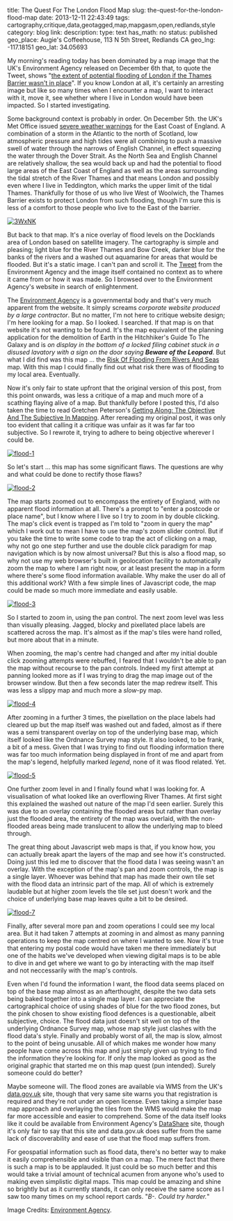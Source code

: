 title: The Quest For The London Flood Map
slug: the-quest-for-the-london-flood-map
date: 2013-12-11 22:43:49
tags: cartography,critique,data,geotagged,map,mapgasm,open,redlands,style
category: blog
link: 
description: 
type: text
has_math: no
status: published
geo_place: Augie's Coffeehouse, 113 N 5th Street, Redlands CA
geo_lng: -117.18151
geo_lat: 34.05693

My morning's reading today has been dominated by a map image that the UK's Environment Agency released on December 6th that, to quote the Tweet, shows "<a href="https://twitter.com/EnvAgency/status/408941460743278592" target="_blank">the extent of potential flooding of London if the Thames Barrier wasn't in place</a>". If you know London at all, it's certainly an arresting image but like so many times when I encounter a map, I want to interact with it, move it, see whether where I live in London would have been impacted. So I started investigating.

Some background context is probably in order. On December 5th. the UK's Met Office issued [severe weather warnings](http://www.metoffice.gov.uk/news/releases/archive/2013/storm-surge "http://www.metoffice.gov.uk/news/releases/archive/2013/storm-surge") for the East Coast of England. A combination of a storm in the Atlantic to the north of Scotland, low atmospheric pressure and high tides were all combining to push a massive swell of water through the narrows of English Channel, in effect squeezing the water through the Dover Strait. As the North Sea and English Channel are relatively shallow, the sea would back up and had the potential to flood large areas of the East Coast of England as well as the areas surrounding the tidal stretch of the River Thames and that means London and possibly even where I live in Teddington, which marks the upper limit of the tidal Thames. Thankfully for those of us who live West of Woolwich, the Thames Barrier exists to protect London from such flooding, though I'm sure this is less of a comfort to those people who live to the East of the barrier.

<!-- TEASER_END -->

[![3WxNK](/wp-content/uploads/2013/12/3WxNK-1024x704.png)](http://ow.ly/i/3WxNK/original "http://ow.ly/i/3WxNK/original")

But back to that map. It's a nice overlay of flood levels on the Docklands area of London based on satellite imagery. The cartography is simple and pleasing; light blue for the River Thames and Bow Creek, darker blue for the banks of the rivers and a washed out aquamarine for areas that would be flooded. But it's a static image. I can't pan and scroll it. The [Tweet](https://twitter.com/EnvAgency/status/408941460743278592 "https://twitter.com/EnvAgency/status/408941460743278592") from the Environment Agency and the image itself contained no context as to where it came from or how it was made. So I browsed over to the Environment Agency's website in search of enlightenment.

The [Environment Agency](http://www.environment-agency.gov.uk/default.aspx "http://www.environment-agency.gov.uk/default.aspx") is a governmental body and that's very much apparent from the website. It simply screams *corporate website produced by a large contractor*. But no matter, I'm not here to critique website design; I'm here looking for a map. So I looked. I searched. If that map is on that website it's not wanting to be found. It's the map equivalent of the planning application for the demolition of Earth in the Hitchhiker's Guide To The Galaxy and is *on display in the bottom of a locked filing cabinet stuck in a disused lavatory with a sign on the door saying **Beware of the Leopard***. But what I did find was this map ... the [Risk Of Flooding From Rivers And Seas](http://maps.environment-agency.gov.uk/wiyby/wiybyController?topic=floodmap&layerGroups=default&lang=_e&ep=map&scale=8&x=518932&y=172934#x=454109&y=314486&lg=1,&scale=1 "http://maps.environment-agency.gov.uk/wiyby/wiybyController?topic=floodmap&layerGroups=default&lang=_e&ep=map&scale=8&x=518932&y=172934#x=454109&y=314486&lg=1,&scale=1") map. With this map I could finally find out what risk there was of flooding to my local area. Eventually.

Now it's only fair to state upfront that the original version of this post, from this point onwards, was less a critique of a map and much more of a scathing flaying alive of a map. But thankfully before I posted this, I'd also taken the time to read Gretchen Peterson's [Getting Along: The Objective And The Subjective In Mapping](http://www.gretchenpeterson.com/blog/?p=3456 "http://www.gretchenpeterson.com/blog/?p=3456"). After rereading my original post, it was only too evident that calling it a critique was unfair as it was far far too subjective. So I rewrote it, trying to adhere to being objective wherever I could be.

[![flood-1](/wp-content/uploads/2013/12/flood-1.png)](/wp-content/uploads/2013/12/flood-1.png "/wp-content/uploads/2013/12/flood-1.png")

So let's start ... this map has some significant flaws. The questions are why and what could be done to rectify those flaws?

[![flood-2](/wp-content/uploads/2013/12/flood-2.png)](/wp-content/uploads/2013/12/flood-2.png "/wp-content/uploads/2013/12/flood-2.png")

The map starts zoomed out to encompass the entirety of England, with no apparent flood information at all. There's a prompt to "enter a postcode or place name", but I know where I live so I try to zoom in by double clicking. The map's click event is trapped as I'm told to "zoom in query the map" which I work out to mean I have to use the map's zoom slider control. But if you take the time to write some code to trap the act of clicking on a map, why not go one step further and use the double click paradigm for map navigation which is by now almost universal? But this is also a flood map, so why not use my web browser's built in geolocation facility to automatically zoom the map to where I am right now, or at least present the map in a form where there's some flood information available. Why make the user do all of this additional work? With a few simple lines of Javascript code, the map could be made so much more immediate and easily usable.

[![flood-3](/wp-content/uploads/2013/12/flood-3.png)](/wp-content/uploads/2013/12/flood-3.png "/wp-content/uploads/2013/12/flood-3.png")

So I started to zoom in, using the pan control. The next zoom level was less than visually pleasing. Jagged, blocky and pixellated place labels are scattered across the map. It's almost as if the map's tiles were hand rolled, but more about that in a minute.

When zooming, the map's centre had changed and after my initial double click zooming attempts were rebuffed, I feared that I wouldn't be able to pan the map without recourse to the pan controls. Indeed my first attempt at panning looked more as if I was trying to drag the map image out of the browser window. But then a few seconds later the map redrew itself. This was less a slippy map and much more a *slow*-py map.

[![flood-4](/wp-content/uploads/2013/12/flood-4.png)](/wp-content/uploads/2013/12/flood-4.png "/wp-content/uploads/2013/12/flood-4.png")

After zooming in a further 3 times, the pixellation on the place labels had cleared up but the map itself was washed out and faded, almost as if there was a semi transparent overlay on top of the underlying base map, which itself looked like the Ordnance Survey map style. It also looked, to be frank, a bit of a mess. Given that I was trying to find out flooding information there was far too much information being displayed in front of me and apart from the map's legend, helpfully marked *legend*, none of it was flood related. Yet.

[![flood-5](/wp-content/uploads/2013/12/flood-5.png)](/wp-content/uploads/2013/12/flood-5.png "/wp-content/uploads/2013/12/flood-5.png")

One further zoom level in and I finally found what I was looking for. A visualisation of what looked like an overflowing River Thames. At first sight this explained the washed out nature of the map I'd seen earlier. Surely this was due to an overlay containing the flooded areas but rather than overlay just the flooded area, the entirety of the map was overlaid, with the non-flooded areas being made translucent to allow the underlying map to bleed through.

The great thing about Javascript web maps is that, if you know how, you can actually break apart the layers of the map and see how it's constructed. Doing just this led me to discover that the flood data I was seeing wasn't an overlay. With the exception of the map's pan and zoom controls, the map is a single layer. Whoever was behind that map has made their own tile set with the flood data an intrinsic part of the map. All of which is extremely laudable but at higher zoom levels the tile set just doesn't work and the choice of underlying base map leaves quite a bit to be desired.

[![flood-7](/wp-content/uploads/2013/12/flood-7.png)](/wp-content/uploads/2013/12/flood-7.png "/wp-content/uploads/2013/12/flood-7.png")

Finally, after several more pan and zoom operations I could see my local area. But it had taken 7 attempts at zooming in and almost as many panning operations to keep the map centred on where I wanted to see. Now it's true that entering my postal code would have taken me there immediately but one of the habits we've developed when viewing digital maps is to be able to dive in and get where we want to go by interacting with the map itself and not neccessarily with the map's controls.

Even when I'd found the information I want, the flood data seems placed on top of the base map almost as an afterthought, despite the two data sets being baked together into a single map layer. I can appreciate the cartographical choice of using shades of blue for the two flood zones, but the pink chosen to show existing flood defences is a questionable, albeit subjective, choice. The flood data just doesn't sit well on top of the underlying Ordnance Survey map, whose map style just clashes with the flood data's style. Finally and probably worst of all, the map is slow, almost to the point of being unusable. All of which makes me wonder how many people have come across this map and just simply given up trying to find the information they're looking for. If only the map looked as good as the original graphic that started me on this map quest (pun intended). Surely someone could do better?

Maybe someone will. The flood zones are available via WMS from the UK's [data.gov.uk](http://data.gov.uk/data/search?q=flood&publisher=environment-agency&theme-primary=Geography "http://data.gov.uk/data/search?q=flood&publisher=environment-agency&theme-primary=Geography") site, though that very same site warns you that registration is required and they're not under an open license. Even taking a simpler base map approach and overlaying the tiles from the WMS would make the map far more accessible and easier to comprehend. Some of the data itself looks like it could be available from Environment Agency's [DataShare](http://www.geostore.com/environment-agency/WebStore?xml=environment-agency/xml/application.xml "http://www.geostore.com/environment-agency/WebStore?xml=environment-agency/xml/application.xml") site, though it's only fair to say that this site and data.gov.uk does suffer from the same lack of discoverability and ease of use that the flood map suffers from.

For geospatial information such as flood data, there's no better way to make it easily comprehensible and visible than on a map. The mere fact that there is such a map is to be applauded. It just could be so much better and this would take a trivial amount of technical acumen from anyone who's used to making even simplistic digital maps. This map could be amazing and shine so brightly but as it currently stands, it can only receive the same score as I saw too many times on my school report cards. "*B-. Could try harder.*"



Image Credits: [Environment Agency](https://twitter.com/EnvAgency/status/408941460743278592 "https://twitter.com/EnvAgency/status/408941460743278592").


